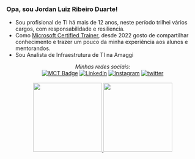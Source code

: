 ### Opa, sou Jordan Luiz Ribeiro Duarte!

* Sou profisional de TI há mais de 12 anos, neste período trilhei vários cargos, com responsabilidade e resiliencia.
* Como [Microsoft Certified Trainer](https://learn.microsoft.com/pt-br/users/jordanluizribeiroduarte/transcript/7oz9eh81g1eryqw), desde 2022 gosto de compartilhar conhecimento e trazer um pouco da minha experiência aos alunos e mentorandos.
* Sou Analista de Infraestrutura de TI na Amaggi
<div align="center">
<i>Minhas redes sociais:</i><br>
<a href="https://learn.microsoft.com/pt-br/users/jordanluizribeiroduarte/transcript/7oz9eh81g1eryqw" target="_blank"><img src="https://img.shields.io/badge/-MCT%20Profile-blue?style=flat-square&logo=Microsoft&logoColor=white" alt="MCT Badge"></a>
<a href="https://www.linkedin.com/in/jordan-luiz-ribeiro-duarte/" target="_blank"><img src="https://img.shields.io/badge/LinkedIn-%230077B5.svg?&style=flat-square&logo=linkedin&logoColor=white" alt="LinkedIn"></a>
<a href="https://www.instagram.com/jdan_ribeiro/" target="_blank"><img src="https://img.shields.io/badge/Instagram-%23E4405F.svg?&style=flat-square&logo=instagram&logoColor=white" alt="Instagram"></a>
<a href="https://t.me/jdan_ribeiro" target="_blank"><img src="https://img.shields.io/badge/Telegram-blue?style=flat-square&logo=telegram&logoColor=white" alt="twitter"></a>
</div>
<br/>
<div align="center">
  <a href="https://github.com/JDanRibeiro">
  <img height="180em" src="https://github-readme-stats.vercel.app/api?username=jdanribeiro&show_icons=true&count_private=true&theme=dark"/>
  <img height="180em" src="https://github-readme-stats.vercel.app/api/top-langs/?username=jdanribeiro&layout=compact&theme=dark"/>
</div>
